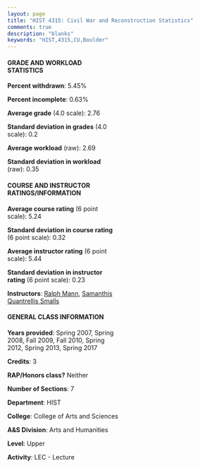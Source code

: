 ```yaml
---
layout: page
title: "HIST 4315: Civil War and Reconstruction Statistics"
comments: true
description: "blanks"
keywords: "HIST,4315,CU,Boulder"
---
```

<head>
<script src="https://ajax.googleapis.com/ajax/libs/jquery/2.1.3/jquery.min.js"></script>
<script src="https://dl.dropboxusercontent.com/s/pc42nxpaw1ea4o9/highcharts.js?dl=0"></script>
<!-- <script src="../assets/js/highcharts.js"></script> -->
<style type="text/css">@font-face {
	font-family: "Bebas Neue";
	src: url(https://www.filehosting.org/file/details/544349/BebasNeue Regular.otf) format("opentype");
	}
	h1.Bebas { 
		font-family: "Bebas Neue", Verdana, Tahoma;
	}
</style>
</head>
<body>
	<div id="container" style="float: right; width: 45%; height: 88%; margin-left: 2.5%; margin-right: 2.5%;"></div>
	<script language="JavaScript">
		$(document).ready(function() {
		var chart = {type: 'column'};
		var title = {text: 'Grade Distribution'};
		var xAxis = {categories: ['A','B','C','D','F'],crosshair: true};
		var yAxis = {min: 0,title: {text: 'Percentage'}};
		var tooltip = {headerFormat: '<center><b><span style="font-size:20px">{point.key}</span></b></center>',
		               pointFormat: '<td style="padding:0"><b>{point.y:.1f}%</b></td>',
		               footerFormat: '</table>',shared: true,useHTML: true};
		var plotOptions = {column: {pointPadding: 0.0,borderWidth: 0}};  
		var credits = {enabled: false};var series= [{name: 'Percent',data: [18.71,45.75,29.77,3.91,1.86,]}];
		var json = {};
		json.chart = chart;
		json.title = title;
		json.tooltip = tooltip;
		json.xAxis = xAxis;
		json.yAxis = yAxis;  
		json.series = series;
		json.plotOptions = plotOptions;  
		json.credits = credits;
		$('#container').highcharts(json);
	});
	</script>
</body>
			   
#### GRADE AND WORKLOAD STATISTICS

**Percent withdrawn**: 5.45%

**Percent incomplete**: 0.63%

**Average grade** (4.0 scale): 2.76

**Standard deviation in grades** (4.0 scale): 0.2

**Average workload** (raw): 2.69

**Standard deviation in workload** (raw): 0.35

#### COURSE AND INSTRUCTOR RATINGS/INFORMATION

**Average course rating** (6 point scale): 5.24

**Standard deviation in course rating** (6 point scale): 0.32

**Average instructor rating** (6 point scale): 5.44

**Standard deviation in instructor rating** (6 point scale): 0.23

**Instructors**: <a href='../../instructors/Ralph_Mann'>Ralph Mann</a>, <a href='../../instructors/Samanthis_Quantrellis_Smalls'>Samanthis Quantrellis Smalls</a>

#### GENERAL CLASS INFORMATION

**Years provided**: Spring 2007, Spring 2008, Fall 2009, Fall 2010, Spring 2012, Spring 2013, Spring 2017

**Credits**: 3

**RAP/Honors class?** Neither

**Number of Sections**: 7

**Department**: HIST

**College**: College of Arts and Sciences

**A&S Division**: Arts and Humanities

**Level**: Upper

**Activity**: LEC - Lecture
